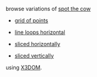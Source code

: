
browse variations of [spot the cow](https://en.wikipedia.org/wiki/List_of_common_3D_test_models) 

*  [grid of points](../../viewer.html?model=./2017/slicing/spotPoints.x3d "click to browse in 3d")

*  [line loops horizontal](../../viewer.html?model=./2017/slicing/spotSliced.x3d "click to browse in 3d")

*  [sliced horizontally](../../viewer.html?model=./2017/slicing/spotSlicedHorizontal.x3d "click to browse in 3d")

*  [sliced vertically](../../viewer.html?model=./2017/slicing/spotSlicedVertical.x3d "click to browse in 3d")

using [X3DOM](https://www.x3dom.org).
